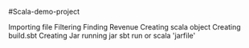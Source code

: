 #Scala-demo-project

Importing file
Filtering
Finding Revenue
Creating scala object
Creating build.sbt
Creating Jar
running jar
  sbt run
  or
  scala 'jarfile'
